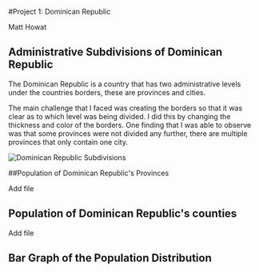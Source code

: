 #Project 1: Dominican Republic

Matt Howat

## Administrative Subdivisions of Dominican Republic

The Dominican Republic is a country that has two administrative levels under the countries borders, these are provinces and cities.

The main challenge that I faced was creating the borders so that it was clear as to which level was being divided. I did this by changing the thickness and color of the borders. One finding that I was able to observe was that some provinces were not divided any further, there are multiple provinces that only contain one city.

![Dominican Republic Subdivisions](https://github.com/Matt-Howat/Workshop/blob/master/dominican%20republic.png)

##Population of Dominican Republic's Provinces

Add file

## Population of Dominican Republic's counties

Add file

## Bar Graph of the Population Distribution
